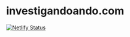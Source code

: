 # investigandoando.com

[![Netlify Status](https://api.netlify.com/api/v1/badges/b7b6a716-cb75-4964-a216-51158ab2283e/deploy-status)](https://app.netlify.com/sites/investigandoando/deploys)
